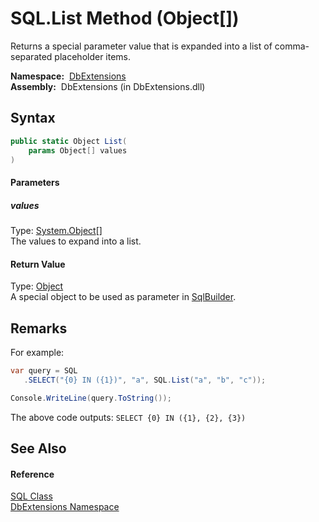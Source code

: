 SQL.List Method (Object[])
==========================
Returns a special parameter value that is expanded into a list of comma-separated placeholder items.

  **Namespace:**  [DbExtensions][1]  
  **Assembly:**  DbExtensions (in DbExtensions.dll)

Syntax
------

```csharp
public static Object List(
	params Object[] values
)
```

#### Parameters

##### *values*
Type: [System.Object][2][]  
The values to expand into a list.

#### Return Value
Type: [Object][2]  
A special object to be used as parameter in [SqlBuilder][3].

Remarks
-------

For example:

```csharp
var query = SQL
   .SELECT("{0} IN ({1})", "a", SQL.List("a", "b", "c"));

Console.WriteLine(query.ToString());
```

The above code outputs: `SELECT {0} IN ({1}, {2}, {3})`


See Also
--------

#### Reference
[SQL Class][4]  
[DbExtensions Namespace][1]  

[1]: ../README.md
[2]: http://msdn.microsoft.com/en-us/library/e5kfa45b
[3]: ../SqlBuilder/README.md
[4]: README.md